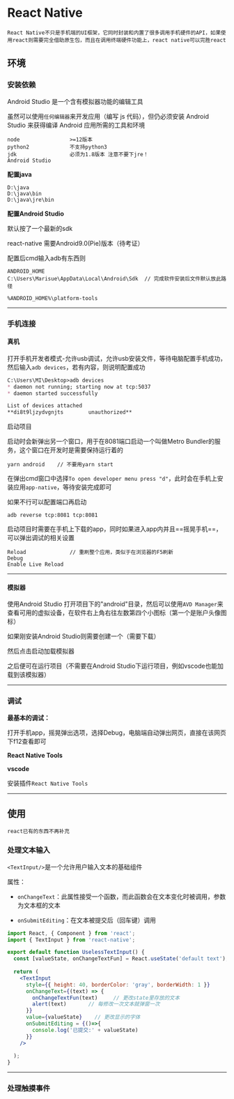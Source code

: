 # React Native

```
React Native不只是手机端的UI框架，它同时封装和内置了很多调用手机硬件的API，如果使用react则需要完全借助原生包，而且在调用终端硬件功能上，react native可以完胜react
```

## 环境

### 安装依赖

Android Studio 是一个含有模拟器功能的编辑工具

虽然可以使用`任何编辑器`来开发应用（编写 js 代码），但仍必须安装 Android Studio 来获得编译 Android 应用所需的工具和环境

```
node				>=12版本
python2				不支持python3
jdk					必须为1.8版本 注意不要下jre！
Android Studio		
```

**配置java**

```
D:\java
D:\java\bin
D:\java\jre\bin
```

**配置Android Studio**

默认按了一个最新的sdk

react-native 需要Android9.0(Pie)版本（待考证）

配置后cmd输入adb有东西则

```
ANDROID_HOME
C:\Users\Marisue\AppData\Local\Android\Sdk	// 完成软件安装后文件默认放此路径

%ANDROID_HOME%\platform-tools	
```



----

### 手机连接

#### 真机

打开手机开发者模式-允许usb调试，允许usb安装文件，等待电脑配置手机成功，然后输入`adb devices`，若有内容，则说明配置成功

```markdown
C:\Users\MI\Desktop>adb devices
* daemon not running; starting now at tcp:5037
* daemon started successfully

List of devices attached
**di8t9ljzydvgnjts        unauthorized**
```

启动项目

启动时会新弹出另一个窗口，用于在8081端口启动一个叫做Metro Bundler的服务，这个窗口在开发时是需要保持运行着的

```
yarn android	// 不要用yarn start
```

在弹出cmd窗口中选择`To open developer menu press "d"`，此时会在手机上安装应用`app-native`，等待安装完成即可

如果不行可以配置端口再启动

```
adb reverse tcp:8081 tcp:8081
```

启动项目时需要在手机上下载的app，同时如果进入app内并且==摇晃手机==，可以弹出调试的相关设置

```
Reload				// 重刷整个应用，类似于在浏览器的F5刷新
Debug
Enable Live Reload
```



-----

#### 模拟器

 使用Android Studio 打开项目下的"android"目录，然后可以使用`AVD Manager`来查看可用的虚拟设备，在软件右上角右往左数第四个小图标（第一个是账户头像图标）

如果刚安装Android Studio则需要创建一个（需要下载）

然后点击启动加载模拟器

之后便可在运行项目（不需要在Android Studio下运行项目，例如vscode也能加载到该模拟器）



----

### 调试

**最基本的调试：**

打开手机app，摇晃弹出选项，选择Debug，电脑端自动弹出网页，直接在该网页下f12查看即可



**React Native Tools**



**vscode**

安装插件`React Native Tools`



-----

## 使用

```
react已有的东西不再补充
```

### 处理文本输入

`<TextInput/>`是一个允许用户输入文本的基础组件

属性：

- `onChangeText`：此属性接受一个函数，而此函数会在文本变化时被调用，参数为文本框的文本

- `onSubmitEditing`：在文本被提交后（回车键）调用

```jsx
import React, { Component } from 'react';
import { TextInput } from 'react-native';

export default function UselessTextInput() {
  const [valueState, onChangeTextFun] = React.useState('default text');  // 让函数式组件也能有state的Hooks
    
  return (
    <TextInput
      style={{ height: 40, borderColor: 'gray', borderWidth: 1 }}
      onChangeText={(text) => {    
        onChangeTextFun(text)     // 更改state里存放的文本
        alert(text)		  // 每修改一次文本就弹窗一次
      }}
      value={valueState}    // 更改显示的字体
      onSubmitEditing = {()=>{
        console.log('已提交:' + valueState)
      }} 
    />
    
  );
}
```



----

### 处理触摸事件